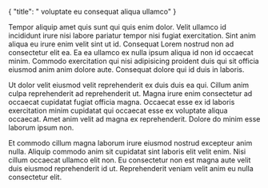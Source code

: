 {
  "title": " voluptate eu consequat aliqua ullamco"
}

Tempor aliquip amet quis sunt qui quis enim dolor. Velit ullamco id incididunt irure nisi labore pariatur tempor nisi fugiat exercitation. Sint anim aliqua eu irure enim velit sint ut id. Consequat Lorem nostrud non ad consectetur elit ea. Ea ea ullamco ex nulla ipsum aliqua id non id occaecat minim. Commodo exercitation qui nisi adipisicing proident duis qui sit officia eiusmod anim anim dolore aute. Consequat dolore qui id duis in laboris.

Ut dolor velit eiusmod velit reprehenderit ex duis duis ea qui. Cillum anim culpa reprehenderit ad reprehenderit ut. Magna irure enim consectetur ad occaecat cupidatat fugiat officia magna. Occaecat esse ex id laboris exercitation minim cupidatat qui occaecat esse ex voluptate aliqua occaecat. Amet anim velit ad magna ex reprehenderit. Dolore do minim esse laborum ipsum non.

Et commodo cillum magna laborum irure eiusmod nostrud excepteur anim nulla. Aliquip commodo anim sit cupidatat sint laboris elit velit enim. Nisi cillum occaecat ullamco elit non. Eu consectetur non est magna aute velit duis eiusmod reprehenderit id ut. Reprehenderit veniam velit anim eu nulla consectetur elit.